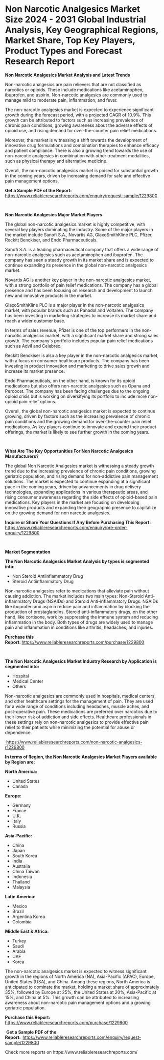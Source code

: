 <p><h1>Non Narcotic Analgesics Market Size 2024 - 2031 Global Industrial Analysis, Key Geographical Regions, Market Share, Top Key Players, Product Types and Forecast Research Report</h1></p><p><strong>Non Narcotic Analgesics Market Analysis and Latest Trends</strong></p>
<p><p>Non-narcotic analgesics are pain relievers that are not classified as narcotics or opioids. These include medications like acetaminophen, ibuprofen, and aspirin. Non-narcotic analgesics are commonly used to manage mild to moderate pain, inflammation, and fever.</p><p>The non-narcotic analgesics market is expected to experience significant growth during the forecast period, with a projected CAGR of 10.9%. This growth can be attributed to factors such as increasing prevalence of chronic pain conditions, growing awareness about the adverse effects of opioid use, and rising demand for over-the-counter pain relief medications.</p><p>Moreover, the market is witnessing a shift towards the development of innovative drug formulations and combination therapies to enhance efficacy and patient compliance. There is also a growing trend towards the use of non-narcotic analgesics in combination with other treatment modalities, such as physical therapy and alternative medicine.</p><p>Overall, the non-narcotic analgesics market is poised for substantial growth in the coming years, driven by increasing demand for safe and effective pain management options.</p></p>
<p><strong>Get a Sample PDF of the Report:&nbsp;</strong> <a href="https://www.reliableresearchreports.com/enquiry/request-sample/1229800">https://www.reliableresearchreports.com/enquiry/request-sample/1229800</a></p>
<p>&nbsp;</p>
<p><strong>Non Narcotic Analgesics Major Market Players</strong></p>
<p><p>The global non-narcotic analgesics market is highly competitive, with several key players dominating the industry. Some of the major players in the market include Sanofi S.A., Novartis AG, GlaxoSmithKline PLC, Pfizer, Reckitt Benckiser, and Endo Pharmaceuticals.</p><p>Sanofi S.A. is a leading pharmaceutical company that offers a wide range of non-narcotic analgesics such as acetaminophen and ibuprofen. The company has seen a steady growth in its market share and is expected to continue expanding its presence in the global non-narcotic analgesics market.</p><p>Novartis AG is another key player in the non-narcotic analgesics market, with a strong portfolio of pain relief medications. The company has a global presence and has been focusing on research and development to launch new and innovative products in the market.</p><p>GlaxoSmithKline PLC is a major player in the non-narcotic analgesics market, with popular brands such as Panadol and Voltaren. The company has been investing in marketing strategies to increase its market share and reach a wider customer base.</p><p>In terms of sales revenue, Pfizer is one of the top performers in the non-narcotic analgesics market, with a significant market share and strong sales growth. The company's portfolio includes popular pain relief medications such as Advil and Celebrex.</p><p>Reckitt Benckiser is also a key player in the non-narcotic analgesics market, with a focus on consumer healthcare products. The company has been investing in product innovation and marketing to drive sales growth and increase its market presence.</p><p>Endo Pharmaceuticals, on the other hand, is known for its opioid medications but also offers non-narcotic analgesics such as Opana and Percocet. The company has been facing challenges due to the ongoing opioid crisis but is working on diversifying its portfolio to include more non-opioid pain relief options.</p><p>Overall, the global non-narcotic analgesics market is expected to continue growing, driven by factors such as the increasing prevalence of chronic pain conditions and the growing demand for over-the-counter pain relief medications. As key players continue to innovate and expand their product offerings, the market is likely to see further growth in the coming years.</p></p>
<p>&nbsp;</p>
<p><strong>What Are The Key Opportunities For Non Narcotic Analgesics Manufacturers?</strong></p>
<p><p>The global Non Narcotic Analgesics market is witnessing a steady growth trend due to the increasing prevalence of chronic pain conditions, growing geriatric population, and rising demand for non-addictive pain management solutions. The market is expected to continue expanding at a significant pace in the coming years, driven by advancements in drug delivery technologies, expanding applications in various therapeutic areas, and rising consumer awareness regarding the side effects of opioid-based pain medications. Key players in the market are focusing on developing innovative products and expanding their geographic presence to capitalize on the growing demand for non narcotic analgesics.</p></p>
<p><strong>Inquire or Share Your Questions If Any Before Purchasing This Report:</strong> <a href="https://www.reliableresearchreports.com/enquiry/pre-order-enquiry/1229800">https://www.reliableresearchreports.com/enquiry/pre-order-enquiry/1229800</a></p>
<p>&nbsp;</p>
<p><strong>Market Segmentation</strong></p>
<p><strong>The Non Narcotic Analgesics Market Analysis by types is segmented into:</strong></p>
<p><ul><li>Non Steroid Antiinflammatory Drug</li><li>Steroid Antiinflammatory Drug</li></ul></p>
<p><p>Non-narcotic analgesics refer to medications that alleviate pain without causing addiction. The market includes two main types: Non-Steroid Anti-inflammatory Drugs (NSAIDs) and Steroid Anti-inflammatory Drugs. NSAIDs like ibuprofen and aspirin reduce pain and inflammation by blocking the production of prostaglandins. Steroid anti-inflammatory drugs, on the other hand, like cortisone, work by suppressing the immune system and reducing inflammation in the body. Both types of drugs are widely used to manage pain and inflammation in conditions like arthritis, headaches, and injuries.</p></p>
<p><strong>Purchase this Report:&nbsp;</strong><a href="https://www.reliableresearchreports.com/purchase/1229800">https://www.reliableresearchreports.com/purchase/1229800</a></p>
<p>&nbsp;</p>
<p><strong>The Non Narcotic Analgesics Market Industry Research by Application is segmented into:</strong></p>
<p><ul><li>Hospital</li><li>Medical Center</li><li>Others</li></ul></p>
<p><p>Non-narcotic analgesics are commonly used in hospitals, medical centers, and other healthcare settings for the management of pain. They are used for a wide range of conditions including headaches, muscle aches, and post-operative pain. These medications are preferred over narcotics due to their lower risk of addiction and side effects. Healthcare professionals in these settings rely on non-narcotic analgesics to provide effective pain relief to their patients while minimizing the potential for abuse or dependence.</p></p>
<p><a href="https://www.reliableresearchreports.com/non-narcotic-analgesics-r1229800">&nbsp;https://www.reliableresearchreports.com/non-narcotic-analgesics-r1229800</a></p>
<p><strong>In terms of Region, the Non Narcotic Analgesics Market Players available by Region are:</strong></p>
<p>
    <p> <strong> North America: </strong>
        <ul>
            <li>United States</li>
            <li>Canada</li>
        </ul>
        </p> 
    <p> <strong> Europe: </strong>
        <ul>
            <li>Germany</li>
            <li>France</li>
            <li>U.K.</li>
            <li>Italy</li>
            <li>Russia</li>
        </ul>
        </p> 
    <p> <strong> Asia-Pacific: </strong>
        <ul>
            <li>China</li>
            <li>Japan</li>
            <li>South Korea</li>
            <li>India</li>
            <li>Australia</li>
            <li>China Taiwan</li>
            <li>Indonesia</li>
            <li>Thailand</li>
            <li>Malaysia</li>
        </ul>
        </p> 
    <p> <strong> Latin America: </strong>
        <ul>
            <li>Mexico</li>
            <li>Brazil</li>
            <li>Argentina Korea</li>
            <li>Colombia</li>
        </ul>
        </p> 
    <p> <strong> Middle East & Africa: </strong>
        <ul>
            <li>Turkey</li>
            <li>Saudi</li>
            <li>Arabia</li>
            <li>UAE</li>
            <li>Korea</li>
        </ul>
    </p>
    </p>
<p><p>The non-narcotic analgesics market is expected to witness significant growth in the regions of North America (NA), Asia-Pacific (APAC), Europe, United States (USA), and China. Among these regions, North America is anticipated to dominate the market, holding a market share of approximately 35%, followed by Europe at 25%, the United States at 20%, Asia-Pacific at 15%, and China at 5%. This growth can be attributed to increasing awareness about non-narcotic pain management options and a growing geriatric population.</p></p>
<p><strong>Purchase this Report: </strong><a href="https://www.reliableresearchreports.com/purchase/1229800">https://www.reliableresearchreports.com/purchase/1229800</a></p>
<p>&nbsp;<strong>Get a Sample PDF of the Report:&nbsp;&nbsp;</strong><a href="https://www.reliableresearchreports.com/enquiry/request-sample/1229800">https://www.reliableresearchreports.com/enquiry/request-sample/1229800</a></p>
<p><strong></strong></p>
<p>Check more reports on https://www.reliableresearchreports.com/</p>